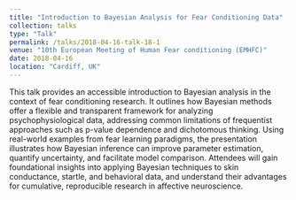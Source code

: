 ```yaml
---
title: "Introduction to Bayesian Analysis for Fear Conditioning Data"
collection: talks
type: "Talk"
permalink: /talks/2018-04-16-talk-18-1
venue: "10th European Meeting of Human Fear conditioning (EMHFC)"
date: 2018-04-16
location: "Cardiff, UK"
---
```


This talk provides an accessible introduction to Bayesian analysis in the context of fear conditioning research. It outlines how Bayesian methods offer a flexible and transparent framework for analyzing psychophysiological data, addressing common limitations of frequentist approaches such as p-value dependence and dichotomous thinking. Using real-world examples from fear learning paradigms, the presentation illustrates how Bayesian inference can improve parameter estimation, quantify uncertainty, and facilitate model comparison. Attendees will gain foundational insights into applying Bayesian techniques to skin conductance, startle, and behavioral data, and understand their advantages for cumulative, reproducible research in affective neuroscience.
